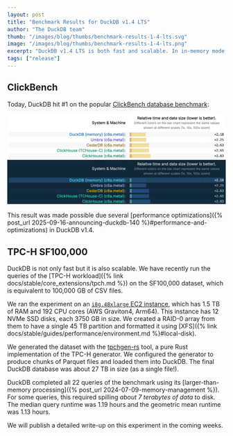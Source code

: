 ```yaml
---
layout: post
title: "Benchmark Results for DuckDB v1.4 LTS"
author: "The DuckDB team"
thumb: "/images/blog/thumbs/benchmark-results-1-4-lts.svg"
image: "/images/blog/thumbs/benchmark-results-1-4-lts.png"
excerpt: "DuckDB v1.4 LTS is both fast and scalable. In in-memory mode, it is the fastest system on ClickBench. In disk-based mode, it can run complex analytical queries on a dataset equivalent to 100 TB CSV files on a single machine."
tags: ["release"]
---
```


## ClickBench

Today, DuckDB hit #1 on the popular [ClickBench database benchmark](https://benchmark.clickhouse.com/):

<img src="/images/blog/clickbench-top1-light.png"
     alt="ClickBench results as of October 9, 2025"
     width="800"
     class="lightmode-img"
     />
<img src="/images/blog/clickbench-top1-dark.png"
     alt="ClickBench results as of October 9, 2025"
     width="800"
     class="darkmode-img"
     />

This result was made possible due several [performance optimizations]({% post_url 2025-09-16-announcing-duckdb-140 %}#performance-and-optimizations) in DuckDB v1.4.

## TPC-H SF100,000

DuckDB is not only fast but it is also scalable. We have recently run the queries of the [TPC-H workload]({% link docs/stable/core_extensions/tpch.md %}) on the SF100,000 dataset, which is equivalent to 100,000 GB of CSV files.

We ran the experiment on an [`i8g.48xlarge` EC2 instance](https://aws.amazon.com/ec2/instance-types/i8g/), which has 1.5 TB of RAM and 192 CPU cores (AWS Graviton4, Arm64). This instance has 12 NVMe SSD disks, each 3750 GB in size. We created a RAID-0 array from them to have a single 45 TB partition and formatted it using [XFS]({% link docs/stable/guides/performance/environment.md %}#local-disk).

We generated the dataset with the [tpchgen-rs](https://github.com/clflushopt/tpchgen-rs/) tool, a pure Rust implementation of the TPC-H generator. We configured the generator to produce chunks of Parquet files and loaded them into DuckDB. The final DuckDB database was about 27 TB in size (as a single file!).

DuckDB completed all 22 queries of the benchmark using its [larger-than-memory processing]({% post_url 2024-07-09-memory-management %}). For some queries, this required spilling _about 7 terabytes of data_ to disk.
The median query runtime was 1.19 hours and the geometric mean runtime was 1.13 hours.

We will publish a detailed write-up on this experiment in the coming weeks.
